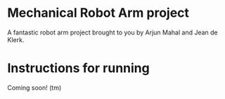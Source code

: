 # Mechanical Robot Arm project

A fantastic robot arm project brought to you by Arjun Mahal and Jean de Klerk.

# Instructions for running

Coming soon! (tm)
